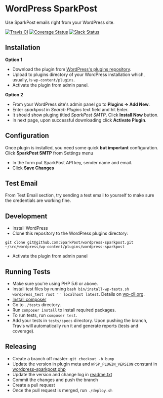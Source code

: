 # WordPress SparkPost

Use SparkPost emails right from your WordPress site.

[![Travis CI](https://travis-ci.org/SparkPost/wordpress-sparkpost.svg?branch=master)](https://travis-ci.org/SparkPost/wordpress-sparkpost) [![Coverage Status](https://coveralls.io/repos/github/SparkPost/wordpress-sparkpost/badge.svg)](https://coveralls.io/github/SparkPost/wordpress-sparkpost) [![Slack Status](http://slack.sparkpost.com/badge.svg)](http://slack.sparkpost.com)

## Installation

**Option 1**

* Download the plugin from [WordPress's plugins repository](https://wordpress.org/plugins/sparkpost/).
* Upload to plugins directory of your WordPress installation which, usually, is `wp-content/plugins`.
* Activate the plugin from admin panel.

**Option 2**
* From your WordPress site's admin panel go to **Plugins -> Add New**.
* Enter *sparkpost* in *Search Plugins* text field and hit Enter.
* It should show pluging titled *SparkPost SMTP*. Click **Install Now** button.
* In next page, upon successful downloading click **Activate Plugin**.

## Configuration
Once plugin is installed, you need some quick **but important** configuration. Click **SparkPost SMTP** from Settings menu
* In the form put SparkPost API key, sender name and email.
* Click **Save Changes**

## Test Email
From Test Email section, try sending a test email to yourself to make sure the credentials are working fine.


## Development
* Install WordPress
* Clone this repository to the WordPress plugins directory:

```
git clone git@github.com:SparkPost/wordpress-sparkpost.git ~/src/wordpress/wp-content/plugins/wordpress-sparkpost
```

* Activate the plugin from admin panel

## Running Tests
* Make sure you're using PHP 5.6 or above.
* Install test files by running `bash bin/install-wp-tests.sh wordpress_test root '' localhost latest`. Details on [wp-cli.org](http://wp-cli.org/docs/plugin-unit-tests/).
* [Install composer](https://getcomposer.org/doc/00-intro.md)
* Go to `./tests` directory.
* Run `composer install` to install required packages.
* To run tests, run `composer test`.
* Add your tests in `tests/specs` directory. Upon pushing the branch, Travis will automatically run it and generate reports (tests and coverage).

## Releasing

* Create a branch off master: `git checkout -b bump`
* Update the version in plugin meta and `WPSP_PLUGIN_VERSION` constant in [wordpress-sparkpost.php](wordpress-sparkpost.php)
* Update the version and change log in [readme.txt](readme.txt)
* Commit the changes and push the branch
* Create a pull request
* Once the pull request is merged, run `./deploy.sh`
